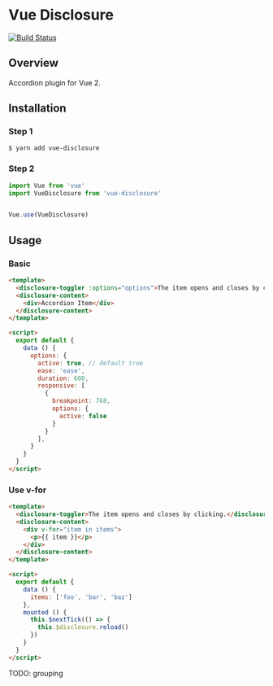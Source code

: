 # Vue Disclosure

[![Build Status](https://travis-ci.org/uuki/vue-disclosure.svg?branch=master)](https://travis-ci.org/uuki/vue-disclosure)

## Overview

Accordion plugin for Vue 2.

## Installation

### Step 1

```shell
$ yarn add vue-disclosure
```

### Step 2

```js
import Vue from 'vue'
import VueDisclosure from 'vue-disclosure'


Vue.use(VueDisclosure)
```

## Usage

### Basic

```html
<template>
  <disclosure-toggler :options="options">The item opens and closes by clicking.</disclosure-toggler>
  <disclosure-content>
    <div>Accordion Item</div>
  </disclosure-content>
</template>

<script>
  export default {
    data () {
      options: {
        active: true, // default true
        ease: 'ease',
        duration: 600,
        responsive: [
          {
            breakpoint: 768,
            options: {
              active: false
            }
          }
        ],
      }
    }
  }
</script>
```

### Use v-for

```html
<template>
  <disclosure-toggler>The item opens and closes by clicking.</disclosure-toggler>
  <disclosure-content>
    <div v-for="item in items">
      <p>{{ item }}</p>
    </div>
  </disclosure-content>
</template>

<script>
  export default {
    data () {
      items: ['foo', 'bar', 'baz']
    },
    mounted () {
      this.$nextTick(() => {
        this.$disclosure.reload()
      })
    }
  }
</script>
```

TODO: grouping
